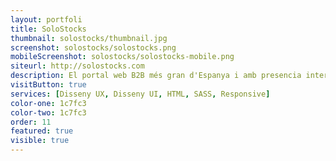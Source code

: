 ```yaml
---
layout: portfoli
title: SoloStocks
thumbnail: solostocks/thumbnail.jpg
screenshot: solostocks/solostocks.png
mobileScreenshot: solostocks/solostocks-mobile.png
siteurl: http://solostocks.com
description: El portal web B2B més gran d'Espanya i amb presencia internacional
visitButton: true
services: [Disseny UX, Disseny UI, HTML, SASS, Responsive]
color-one: 1c7fc3
color-two: 1c7fc3
order: 11
featured: true
visible: true
---
```

